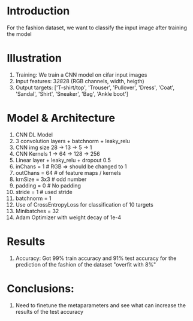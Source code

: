 # Introduction
For the fashion dataset, we want to classify the input image after training the model

# Illustration
1) Training: We train a CNN model on cifar input images
2) Input features: 3*28*28 (RGB channels, width, heigth)
3) Output targets: ['T-shirt/top', 'Trouser', 'Pullover', 'Dress', 'Coat', 'Sandal', 'Shirt', 'Sneaker', 'Bag', 'Ankle boot']

# Model & Architecture
1) CNN DL Model
2) 3 convolution layers + batchnorm + leaky_relu
3) CNN img size 28 -> 13 ->  5  -> 1
4) CNN Kernels  1  -> 64 -> 128 -> 256
5) Linear layer + leaky_relu + dropout 0.5
6) inChans  = 1 # RGB => should be changed to 1
7) outChans = 64 # of feature maps / kernels
8) krnSize  = 3x3 # odd number
9) padding  = 0 # No padding
10) stride   = 1 # used stride
11) batchnorm = 1
12) Use of CrossEntropyLoss for classification of 10 targets
13) Minibatches = 32
14) Adam Optimizer with weight decay of 1e-4

# Results
1) Accuracy: Got 99% train accuracy and 91% test accuracy for the prediction of the fashion of the dataset "overfit with 8%"
    
# Conclusions:
1) Need to finetune the metaparameters and see what can increase the results of the test accuracy
